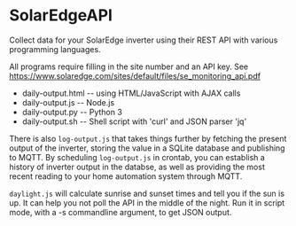 # SolarEdgeAPI
Collect data for your SolarEdge inverter using their REST API with
various programming languages.

All programs require filling in the site number and an API key.
See https://www.solaredge.com/sites/default/files/se_monitoring_api.pdf

* daily-output.html -- using HTML/JavaScript with AJAX calls
* daily-output.js -- Node.js
* daily-output.py -- Python 3
* daily-output.sh -- Shell script with 'curl' and JSON parser 'jq'

There is also `log-output.js` that takes things further by fetching the present output of the inverter, storing the value in a SQLite database and publishing to MQTT. By scheduling `log-output.js` in crontab, you can establish a history of inverter output in the databse, as well as providing the most recent reading to your home automation system through MQTT.

`daylight.js` will calculate sunrise and sunset times and tell you if the sun is up. It can help you not poll the API in the middle of the night. Run it in script mode, with a -s commandline argument, to get JSON output.
